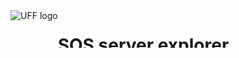 
<div align='left' style="height:60px;overflow:hidden;">
<a href='http://www.ismar.cnr.it/index_html-1?set_language=en&cl=en'>
<img align='left' style='display: block;height: 92%' src='http://www.ismar.cnr.it/logo-en.jpg' alt='UFF logo' title='UFF logo'/>
</a>

# SOS server explorer
A Notebook to explore and visualize the data stored in a SOS Server (Version 2.0.0).

Author: Stefano Menegon, (http://www.ismar.cnr.it)



## Configuration


```python
# configuration
SOS_URL = 'http://vesk.ve.ismar.cnr.it/observations/sos/kvp'
SOS_VERSION = '2.0.0'
DATE_START = '2017-01-01'
DATE_END = '2017-01-10'
```

## Load libraries
For more information see the documentation of the OWSLib python library:

https://geopython.github.io/OWSLib/



```python
%matplotlib inline

import requests
from xml.etree import ElementTree

from pylab import rcParams
rcParams['figure.figsize'] = 13, 5

import numpy
import matplotlib.dates, matplotlib.pyplot

from datetime import date, datetime, timedelta
import simplejson as json
from dateutil.parser import parse

from owslib.sos import SensorObservationService
```


```python
def get_pref_label(url):
    """A simple function to retrieve a label from a SKOS concept"""
    response = requests.get(url)
    tree = ElementTree.fromstring(response.content)
    namespaces = {'skos': 'http://www.w3.org/2004/02/skos/core#'}
    return tree.find('.//skos:prefLabel', namespaces=namespaces).text
    

```

## Initialization


```python
sos = SensorObservationService(SOS_URL, version=SOS_VERSION)
# Fix a owslib vs. SOS52North issue
getob = sos.get_operation_by_name('getobservation')
getob.methods = {'Get': {'url': SOS_URL}}
```

## Print metadata


```python
id = sos.identification

print "Service:"
print "\t", id.service, id.version
print "Title:"
print "\t", id.title
print "Abstract"
print "\t", id.abstract
print "Keywords"
print "\t", id.keywords
```

    Service:
    	OGC:SOS 1.0.0
    Title:
    	Starter Kit ISMAR Venezia
    Abstract
    	None
    Keywords
    	['ASD']


## Plot data



```python
responseFormat     = 'application/json'
namespaces         = "xmlns(om,http://www.opengis.net/om/2.0)"
start_time          = date.today() - timedelta(days=140)
# temporalFilter     = "om:phenomenonTime,{}".format(start_time.isoformat())
temporalFilter = "om:phenomenonTime,{}T00:00:00+00:00/{}T00:00:00+01:00".format(DATE_START, 
                                                                                DATE_END)
```


```python
skips = ['http://www.opengis.net/def/property/OGC/0/PhenomenonTime',
         #'http://vocab.nerc.ac.uk/collection/P01/current/CPRPRG01/',
         #'http://vocab.nerc.ac.uk/collection/P01/current/EGTSSS01/'
        ]

observed_properties = [o for o in getob.parameters['observedProperty']['values'] if o not in skips]

for observed_property in observed_properties:
    
    observedProperties = [observed_property]
    
    res = sos.get_observation(offerings=sos.contents.keys(), 
                              responseFormat=responseFormat, 
                              observedProperties=observedProperties,            

                              namespaces=namespaces, 
                              eventTime=temporalFilter,
                              MergeObservationsIntoDataArray='true',
                             procedure=None)
    
    obs = json.loads(res)
    datas = [(o['featureOfInterest']['name']['value'], o['result']['values']) for o in obs['observations']]

    if len(datas) == 0:
        continue

    for label, values in datas:
        x = matplotlib.dates.date2num([parse(val[0]) for val in values])
        y = [val[1] for val in values]

        
        # mask -100
        y = numpy.ma.array(y)
        y_masked = numpy.ma.masked_where(y <= -100 , y)
            
        if observed_property == 'http://vocab.nerc.ac.uk/collection/P01/current/ERWDSS01/':
            matplotlib.pyplot.polar(numpy.radians(y_masked), x - numpy.amin(x), 
                                    '-bo', ms=3, 
                                    c=numpy.random.rand(3,1).flatten(), 
                                    label=label )
        else:
            matplotlib.pyplot.plot_date(x, y_masked, '-bo', ms=3, 
                                        c=numpy.random.rand(3,1).flatten(), 
                                        label=label )
            matplotlib.pyplot.grid()
    matplotlib.pyplot.legend()
    print "\n\n", observed_property
    print get_pref_label(observed_property)
    matplotlib.pyplot.show()

```

    
    
    http://vocab.nerc.ac.uk/collection/P01/current/CDTBZZ01/
    Absolute temperature of the atmosphere



![png](sos_server_explorer_files/sos_server_explorer_13_1.png)


    
    
    http://vocab.nerc.ac.uk/collection/P01/current/CPRPRG01/
    Thickness of precipitation amount (liquid water equivalent) in the atmosphere by in-situ rain gauge



![png](sos_server_explorer_files/sos_server_explorer_13_3.png)


    
    
    http://vocab.nerc.ac.uk/collection/P01/current/CPRRRG01/
    Precipitation rate (liquid water equivalent) in the atmosphere by in-situ rain gauge



![png](sos_server_explorer_files/sos_server_explorer_13_5.png)


    
    
    http://vocab.nerc.ac.uk/collection/P01/current/CRELZZ01/
    Relative humidity of the atmosphere



![png](sos_server_explorer_files/sos_server_explorer_13_7.png)


    
    
    http://vocab.nerc.ac.uk/collection/P01/current/DBINAW01/
    Depth below sea surface (acoustic doppler wave array bin) in the water body



![png](sos_server_explorer_files/sos_server_explorer_13_9.png)


    
    
    http://vocab.nerc.ac.uk/collection/P01/current/DEPHPREN/
    Depth below surface (sampling event end) of the water body by profiling pressure sensor and conversion to depth using unspecified algorithm



![png](sos_server_explorer_files/sos_server_explorer_13_11.png)


    
    
    http://vocab.nerc.ac.uk/collection/P01/current/ERWDSS01/
    Wind direction (relative to moving platform) in the atmosphere by in-situ anemometer



![png](sos_server_explorer_files/sos_server_explorer_13_13.png)


    
    
    http://vocab.nerc.ac.uk/collection/P01/current/ERWSSS01/
    Wind speed (relative to moving platform) in the atmosphere by in-situ anemometer



![png](sos_server_explorer_files/sos_server_explorer_13_15.png)


    
    
    http://vocab.nerc.ac.uk/collection/P01/current/GAVHAD01/
    Average height of waves (highest one third) on the water body by acoustic doppler wave array



![png](sos_server_explorer_files/sos_server_explorer_13_17.png)


    
    
    http://vocab.nerc.ac.uk/collection/P01/current/GCMXAD01/
    Maximum height of waves on the water body by acoustic doppler wave array



![png](sos_server_explorer_files/sos_server_explorer_13_19.png)


    
    
    http://vocab.nerc.ac.uk/collection/P01/current/GDPXAD01/
    Direction at spectral maximum of waves on the water body by acoustic doppler wave array



![png](sos_server_explorer_files/sos_server_explorer_13_21.png)


    
    
    http://vocab.nerc.ac.uk/collection/P01/current/GHMZAD01/
    Spectral significant height of waves {Hm0} on the water body by acoustic doppler wave array



![png](sos_server_explorer_files/sos_server_explorer_13_23.png)


    
    
    http://vocab.nerc.ac.uk/collection/P01/current/GSPRAD01/
    Directional spreading of waves on the water body by acoustic doppler wave array



![png](sos_server_explorer_files/sos_server_explorer_13_25.png)


    
    
    http://vocab.nerc.ac.uk/collection/P01/current/GTAMZD01/
    Average period of waves on the water body by acoustic doppler wave array



![png](sos_server_explorer_files/sos_server_explorer_13_27.png)


    
    
    http://vocab.nerc.ac.uk/collection/P01/current/GTAVAD01/
    Average zero crossing period of waves {Tz} on the water body by acoustic doppler wave array



![png](sos_server_explorer_files/sos_server_explorer_13_29.png)


    
    
    http://vocab.nerc.ac.uk/collection/P01/current/GTZLZZ01/
    Average zero crossing period of waves (longest one third) on the water body



![png](sos_server_explorer_files/sos_server_explorer_13_31.png)


    
    
    http://vocab.nerc.ac.uk/collection/P01/current/GTZMAP01/
    Period at spectral maximum of waves on the water body by acoustic doppler wave array



![png](sos_server_explorer_files/sos_server_explorer_13_33.png)


    
    
    http://vocab.nerc.ac.uk/collection/P01/current/GWMDAD01/
    Mean direction of waves on the water body by acoustic doppler wave array



![png](sos_server_explorer_files/sos_server_explorer_13_35.png)



```python

```
